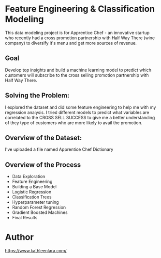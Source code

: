 # Feature Engineering & Classification Modeling

This data modeling project is for Apprentice Chef - an innovative startup who recently had a cross promotion partnership with Half Way There (wine company) to diversify it's menu and get more sources of revenue.

## Goal
Develop top insights and build  a machine learning model to predict which customers will subscribe to the cross selling promotion partnership with Half Way There.

## Solving the Problem:
I explored the dataset and did some feature engineering to help me with my regression analysis. I tried different models to predict what variables are correlated to the CROSS SELL SUCCESS to give me a better understanding of they type of customers who are more likely to avail the promotion.

## Overview of the Dataset:
I've uploaded a file named Apprentice Chef Dictionary

## Overview of the Process
- Data Exploration
- Feature Engineering
- Building a Base Model
- Logistic Regression
- Classification Trees
- Hyperparameter tuning
- Random Forest Regression
- Gradient Boosted Machines
- Final Results


# Author
https://www.kathleenlara.com/
